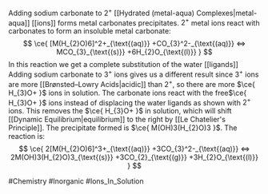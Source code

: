 Adding sodium carbonate to $2^+$ [[Hydrated (metal-aqua) Complexes|metal-aqua]] [[ions]] forms metal carbonates precipitates. $2^+$ metal ions react with carbonates to form an insoluble metal carbonate:
$$
\ce{ [M(H_{2}O)6]^2+_{\text{(aq)}} +CO_{3}^2-_{\text{(aq)}} <=> MCO_{3}_{\text{(s)}} +6H_{2}O_{\text{(l)}} }
$$
In this reaction we get a complete substitution of the water [[ligands]]
Adding sodium carbonate to $3^+$ ions gives us a different result since $3^+$ ions are more [[Brønsted–Lowry Acids|acidic]] than $2^+$, so there are more $\ce{ H_{3}O+ }$ ions in solution. The carbonate ions react with the free$\ce{ H_{3}O+ }$ ions instead of displacing the water ligands as shown with $2^+$ ions. This removes the $\ce{ H_{3}O+ }$ in solution, which will shift [[Dynamic Equilibrium|equilibrium]] to the right by [[Le Chatelier's Principle]]. The precipitate formed is $\ce{ M(OH)3(H_{2}O)3 }$. The reaction is:
$$
\ce{ 2[M(H_{2}O)6]^3+_{\text{(aq)}} +3CO_{3}^2-_{\text{(aq)}} <=> 2M(OH)3(H_{2}O)3_{\text{(s)}} +3CO_{2}_{\text{(g)}} +3H_{2}O_{\text{(l)}} }
$$

#Chemistry #Inorganic #Ions_In_Solution 